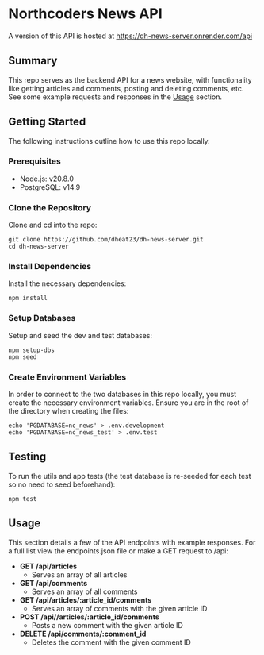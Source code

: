 # Northcoders News API

A version of this API is hosted at https://dh-news-server.onrender.com/api

## Summary ##

This repo serves as the backend API for a news website, with functionality like getting articles and comments, posting and deleting comments, etc. See some example requests and responses in the [Usage](#usage) section.

## Getting Started ##

The following instructions outline how to use this repo locally.

### Prerequisites ###

* Node.js: v20.8.0
* PostgreSQL: v14.9

### Clone the Repository ###

Clone and cd into the repo: 
```
git clone https://github.com/dheat23/dh-news-server.git
cd dh-news-server
```
### Install Dependencies ###

Install the necessary dependencies: 
```
npm install
```

### Setup Databases ###

Setup and seed the dev and test databases: 
```
npm setup-dbs
npm seed
```

### Create Environment Variables ###

In order to connect to the two databases in this repo locally, you must create the necessary environment variables. Ensure you are in the root of the directory when creating the files:
```
echo 'PGDATABASE=nc_news' > .env.development
echo 'PGDATABASE=nc_news_test' > .env.test
```

## Testing ##

To run the utils and app tests (the test database is re-seeded for each test so no need to seed beforehand):
```
npm test
```
## Usage ##

This section details a few of the API endpoints with example responses. For a full list view the endpoints.json file or make a GET request to /api:

* **GET /api/articles** 
    * Serves an array of all articles
* **GET /api/comments** 
    * Serves an array of all comments
* **GET /api/articles/:article_id/comments** 
    * Serves an array of comments with the given article ID
* **POST /api//articles/:article_id/comments** 
    * Posts a new comment with the given article ID
* **DELETE /api/comments/:comment_id**
    * Deletes the comment with the given comment ID

